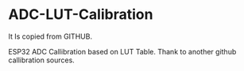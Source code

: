 # ADC-LUT-Calibration
It Is copied from GITHUB.

 ESP32 ADC Callibration based on LUT Table. 
Thank to another github callibration sources.

